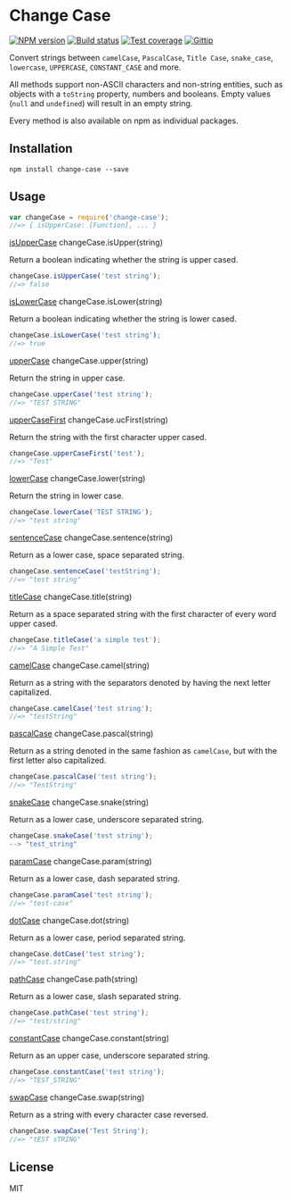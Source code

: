 # Change Case

[![NPM version][npm-image]][npm-url]
[![Build status][travis-image]][travis-url]
[![Test coverage][coveralls-image]][coveralls-url]
[![Gittip][gittip-image]][gittip-url]

Convert strings between `camelCase`, `PascalCase`, `Title Case`, `snake_case`, `lowercase`, `UPPERCASE`, `CONSTANT_CASE` and more.

All methods support non-ASCII characters and non-string entities, such as objects with a `toString` property, numbers and booleans. Empty values (`null` and `undefined`) will result in an empty string.

Every method is also available on npm as individual packages.

## Installation

```
npm install change-case --save
```

## Usage

```js
var changeCase = require('change-case');
//=> { isUpperCase: [Function], ... }
```

[isUpperCase](https://github.com/blakeembrey/is-upper-case) changeCase.isUpper(string)

Return a boolean indicating whether the string is upper cased.

```js
changeCase.isUpperCase('test string');
//=> false
```

[isLowerCase](https://github.com/blakeembrey/is-lower-case) changeCase.isLower(string)

Return a boolean indicating whether the string is lower cased.

```js
changeCase.isLowerCase('test string');
//=> true
```

[upperCase](https://github.com/blakeembrey/upper-case) changeCase.upper(string)

Return the string in upper case.

```js
changeCase.upperCase('test string');
//=> "TEST STRING"
```

[upperCaseFirst](https://github.com/blakeembrey/upper-case-first) changeCase.ucFirst(string)

Return the string with the first character upper cased.

```js
changeCase.upperCaseFirst('test');
//=> "Test"
```

[lowerCase](https://github.com/blakeembrey/lower-case) changeCase.lower(string)

Return the string in lower case.

```js
changeCase.lowerCase('TEST STRING');
//=> "test string"
```

[sentenceCase](https://github.com/blakeembrey/sentence-case) changeCase.sentence(string)

Return as a lower case, space separated string.

```js
changeCase.sentenceCase('testString');
//=> "test string"
```

[titleCase](https://github.com/blakeembrey/title-case) changeCase.title(string)

Return as a space separated string with the first character of every word upper cased.

```js
changeCase.titleCase('a simple test');
//=> "A Simple Test"
```

[camelCase](https://github.com/blakeembrey/camel-case) changeCase.camel(string)

Return as a string with the separators denoted by having the next letter capitalized.

```js
changeCase.camelCase('test string');
//=> "testString"
```

[pascalCase](https://github.com/blakeembrey/pascal-case) changeCase.pascal(string)

Return as a string denoted in the same fashion as `camelCase`, but with the first letter also capitalized.

```js
changeCase.pascalCase('test string');
//=> "TestString"
```

[snakeCase](https://github.com/blakeembrey/snake-case) changeCase.snake(string)

Return as a lower case, underscore separated string.

```js
changeCase.snakeCase('test string');
--> "test_string"
```

[paramCase](https://github.com/blakeembrey/param-case) changeCase.param(string)

Return as a lower case, dash separated string.

```js
changeCase.paramCase('test string');
//=> "test-case"
```

[dotCase](https://github.com/blakeembrey/dot-case) changeCase.dot(string)

Return as a lower case, period separated string.

```js
changeCase.dotCase('test string');
//=> "test.string"
```

[pathCase](https://github.com/blakeembrey/path-case) changeCase.path(string)

Return as a lower case, slash separated string.

```js
changeCase.pathCase('test string');
//=> "test/string"
```

[constantCase](https://github.com/blakeembrey/constant-case) changeCase.constant(string)

Return as an upper case, underscore separated string.

```js
changeCase.constantCase('test string');
//=> "TEST_STRING"
```

[swapCase](https://github.com/blakeembrey/swap-case) changeCase.swap(string)

Return as a string with every character case reversed.

```js
changeCase.swapCase('Test String');
//=> "tEST sTRING"
```

## License

MIT

[npm-image]: https://img.shields.io/npm/v/change-case.svg?style=flat
[npm-url]: https://npmjs.org/package/change-case
[travis-image]: https://img.shields.io/travis/blakeembrey/change-case.svg?style=flat
[travis-url]: https://travis-ci.org/blakeembrey/change-case
[coveralls-image]: https://img.shields.io/coveralls/blakeembrey/change-case.svg?style=flat
[coveralls-url]: https://coveralls.io/r/blakeembrey/change-case?branch=master
[gittip-image]: https://img.shields.io/gittip/blakeembrey.svg?style=flat
[gittip-url]: https://www.gittip.com/blakeembrey
